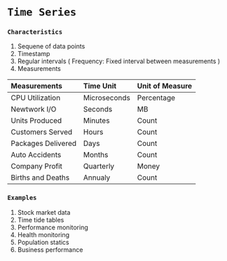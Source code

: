 # `Time Series`

### `Characteristics`

1. Sequene of data points
2. Timestamp
3. Regular intervals ( Frequency: Fixed interval between measurements )
4. Measurements

Measurements | Time Unit | Unit of Measure
:--- | :--- | :---
CPU Utilization | Microseconds | Percentage
Newtwork I/O | Seconds | MB
Units Produced | Minutes | Count
Customers Served | Hours | Count
Packages Delivered | Days | Count
Auto Accidents | Months | Count
Company Profit | Quarterly | Money
Births and Deaths | Annualy | Count

### `Examples`

1. Stock market data
2. Time tide tables
3. Performance monitoring
4. Health monitoring
5. Population statics
6. Business performance
